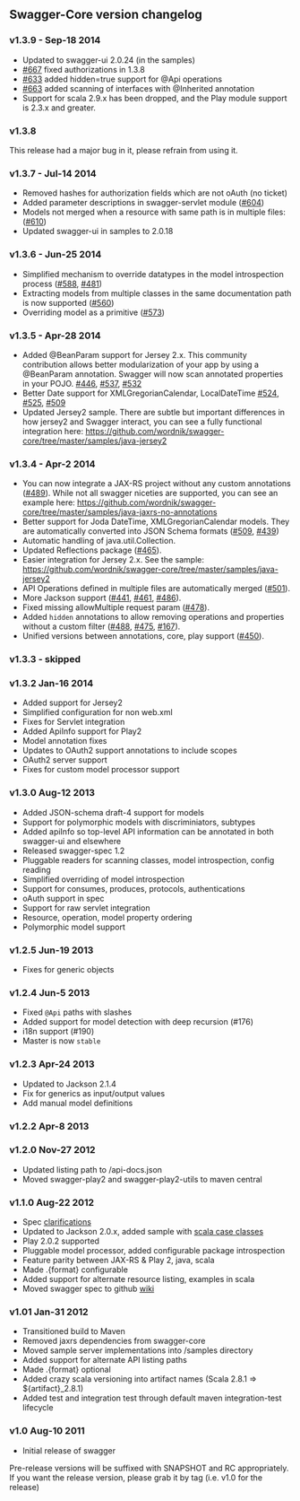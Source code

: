 ## Swagger-Core version changelog

### v1.3.9 - Sep-18 2014
- Updated to swagger-ui 2.0.24 (in the samples)
- [#667](https://github.com/wordnik/swagger-core/issues/667) fixed authorizations in 1.3.8
- [#633](https://github.com/wordnik/swagger-core/issues/633) added hidden=true support for @Api operations
- [#663](https://github.com/wordnik/swagger-core/issues/663) added scanning of interfaces with @Inherited annotation
- Support for scala 2.9.x has been dropped, and the Play module support is 2.3.x and greater.

### v1.3.8
This release had a major bug in it, please refrain from using it.

### v1.3.7 - Jul-14 2014
- Removed hashes for authorization fields which are not oAuth (no ticket)
- Added parameter descriptions in swagger-servlet module ([#604](https://github.com/wordnik/swagger-core/issues/604))
- Models not merged when a resource with same path is in multiple files: ([#610](https://github.com/wordnik/swagger-core/issues/610))
- Updated swagger-ui in samples to 2.0.18

### v1.3.6 - Jun-25 2014
- Simplified mechanism to override datatypes in the model introspection process ([#588](https://github.com/wordnik/swagger-core/issues/588), [#481](https://github.com/wordnik/swagger-core/issues/481))
- Extracting models from multiple classes in the same documentation path is now supported ([#560](https://github.com/wordnik/swagger-core/issues/560))
- Overriding model as a primitive ([#573](https://github.com/wordnik/swagger-core/issues/573))

### v1.3.5 - Apr-28 2014
- Added @BeanParam support for Jersey 2.x.  This community contribution allows better modularization of your app by using a @BeanParam annotation.  Swagger will now scan annotated properties in your POJO.  [#446](https://github.com/wordnik/swagger-core/issues/446), [#537](https://github.com/wordnik/swagger-core/issues/537), [#532](https://github.com/wordnik/swagger-core/issues/532)
- Better Date support for XMLGregorianCalendar,  LocalDateTime [#524](https://github.com/wordnik/swagger-core/issues/524), [#525](https://github.com/wordnik/swagger-core/issues/525), [#509](https://github.com/wordnik/swagger-core/issues/509)
- Updated Jersey2 sample.  There are subtle but important differences in how jersey2 and Swagger interact, you can see a fully functional integration here: https://github.com/wordnik/swagger-core/tree/master/samples/java-jersey2

### v1.3.4 - Apr-2 2014

- You can now integrate a JAX-RS project without any custom annotations ([#489](https://github.com/wordnik/swagger-core/issues/489)).  While not all swagger niceties are supported, you can see an example here: https://github.com/wordnik/swagger-core/tree/master/samples/java-jaxrs-no-annotations
- Better support for Joda DateTime, XMLGregorianCalendar models. They are automatically converted into JSON Schema formats ([#509](https://github.com/wordnik/swagger-core/issues/509), [#439](https://github.com/wordnik/swagger-core/issues/439)) 
- Automatic handling of java.util.Collection.
- Updated Reflections package ([#465](https://github.com/wordnik/swagger-core/issues/465)).
- Easier integration for Jersey 2.x. See the sample: https://github.com/wordnik/swagger-core/tree/master/samples/java-jersey2
- API Operations defined in multiple files are automatically merged ([#501](https://github.com/wordnik/swagger-core/issues/501)).
- More Jackson support ([#441](https://github.com/wordnik/swagger-core/issues/441), [#461](https://github.com/wordnik/swagger-core/issues/461), [#486](https://github.com/wordnik/swagger-core/issues/486)).
- Fixed missing allowMultiple request param ([#478](https://github.com/wordnik/swagger-core/issues/478)).
- Added `hidden` annotations to allow removing operations and properties without a custom filter ([#488](https://github.com/wordnik/swagger-core/issues/488), [#475](https://github.com/wordnik/swagger-core/issues/475), [#167](https://github.com/wordnik/swagger-core/issues/167)).
- Unified versions between annotations, core, play support ([#450](https://github.com/wordnik/swagger-core/issues/450)).

### v1.3.3 - skipped

### v1.3.2 Jan-16 2014

- Added support for Jersey2
- Simplified configuration for non web.xml
- Fixes for Servlet integration 
- Added ApiInfo support for Play2
- Model annotation fixes
- Updates to OAuth2 support annotations to include scopes
- OAuth2 server support
- Fixes for custom model processor support

### v1.3.0 Aug-12 2013

- Added JSON-schema draft-4 support for models
- Support for polymorphic models with discriminiators, subtypes
- Added apiInfo so top-level API information can be annotated in both swagger-ui and elsewhere
- Released swagger-spec 1.2
- Pluggable readers for scanning classes, model introspection, config reading
- Simplified overriding of model introspection
- Support for consumes, produces, protocols, authentications
- oAuth support in spec
- Support for raw servlet integration
- Resource, operation, model property ordering
- Polymorphic model support

### v1.2.5 Jun-19 2013

- Fixes for generic objects

### v1.2.4 Jun-5 2013

- Fixed `@Api` paths with slashes
- Added support for model detection with deep recursion (#176)
- i18n support (#190)
- Master is now `stable`

### v1.2.3 Apr-24 2013

- Updated to Jackson 2.1.4
- Fix for generics as input/output values
- Add manual model definitions

### v1.2.2 Apr-8 2013

### v1.2.0 Nov-27 2012

- Updated listing path to /api-docs.json
- Moved swagger-play2 and swagger-play2-utils to maven central

### v1.1.0 Aug-22 2012

- Spec [clarifications](https://github.com/wordnik/swagger-core/wiki/Changelog)
- Updated to Jackson 2.0.x, added sample with [scala case classes](https://github.com/wordnik/swagger-core/tree/master/samples/scala-jaxrs-jackson2)
- Play 2.0.2 supported
- Pluggable model processor, added configurable package introspection
- Feature parity between JAX-RS & Play 2, java, scala
- Made .{format} configurable
- Added support for alternate resource listing, examples in scala
- Moved swagger spec to github [wiki](https://github.com/wordnik/swagger-core/wiki)


### v1.01 Jan-31 2012

- Transitioned build to Maven</li>
- Removed jaxrs dependencies from swagger-core</li>
- Moved sample server implementations into /samples directory</li>
- Added support for alternate API listing paths</li>
- Made .{format} optional</li>
- Added crazy scala versioning into artifact names (Scala 2.8.1 => ${artifact}_2.8.1)
- Added test and integration test through default maven integration-test lifecycle</li>

### v1.0 Aug-10 2011
- Initial release of swagger</li>

Pre-release versions will be suffixed with SNAPSHOT and RC appropriately.  If you want the
release version, please grab it by tag (i.e. v1.0 for the release)